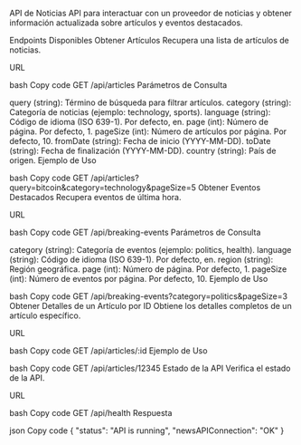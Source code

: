 API de Noticias
API para interactuar con un proveedor de noticias y obtener información actualizada sobre artículos y eventos destacados.

Endpoints Disponibles
Obtener Artículos
Recupera una lista de artículos de noticias.

URL

bash
Copy code
GET /api/articles
Parámetros de Consulta

query (string): Término de búsqueda para filtrar artículos.
category (string): Categoría de noticias (ejemplo: technology, sports).
language (string): Código de idioma (ISO 639-1). Por defecto, en.
page (int): Número de página. Por defecto, 1.
pageSize (int): Número de artículos por página. Por defecto, 10.
fromDate (string): Fecha de inicio (YYYY-MM-DD).
toDate (string): Fecha de finalización (YYYY-MM-DD).
country (string): País de origen.
Ejemplo de Uso

bash
Copy code
GET /api/articles?query=bitcoin&category=technology&pageSize=5
Obtener Eventos Destacados
Recupera eventos de última hora.

URL

bash
Copy code
GET /api/breaking-events
Parámetros de Consulta

category (string): Categoría de eventos (ejemplo: politics, health).
language (string): Código de idioma (ISO 639-1). Por defecto, en.
region (string): Región geográfica.
page (int): Número de página. Por defecto, 1.
pageSize (int): Número de eventos por página. Por defecto, 10.
Ejemplo de Uso

bash
Copy code
GET /api/breaking-events?category=politics&pageSize=3
Obtener Detalles de un Artículo por ID
Obtiene los detalles completos de un artículo específico.

URL

bash
Copy code
GET /api/articles/:id
Ejemplo de Uso

bash
Copy code
GET /api/articles/12345
Estado de la API
Verifica el estado de la API.

URL

bash
Copy code
GET /api/health
Respuesta

json
Copy code
{
  "status": "API is running",
  "newsAPIConnection": "OK"
}
